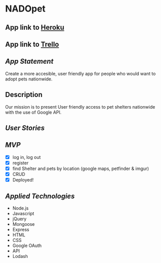 NADOpet
===

App link to [Heroku]()
----
App link to [Trello]()
----

_App Statement_
---

Create a more accesible, user friendly app for people 
who would want to adopt pets nationwide.

Description
---

Our mission is to present User friendly access to pet shelters
nationwide with the use of Google API.

_User Stories_
---

_MVP_
---

- [x] log in, log out
- [x] register
- [x] find Shelter and pets by location (google maps, petfinder & imgur)
- [x] CRUD
- [x] Deployed!

_Applied Technologies_
---

* Node.js
* Javascript
* jQuery
* Mongoose
* Express
* HTML
* CSS
* Google OAuth
* API
* Lodash


